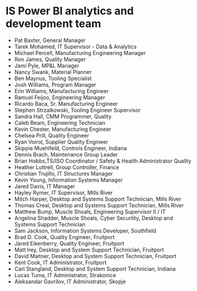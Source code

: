 # IS Power BI analytics and development team

- Pat Baxter, General Manager
- Tarek Mohamed, IT Supervisor - Data & Analytics
- Michael Percell, Manufacturing Engineering Manager
- Ron James, Quality Manager
- Jami Pyle, MP&L Manager
- Nancy Swank, Material Planner
- Ben Maynus, Tooling Specialist
- Josh Williams, Program Manager
- Erin Williams, Manufacturing Engineer
- Ramuel Feijoo, Engineering Manager
- Ricardo Baca, Sr. Manufacturing Engineer
- Stephen Strzalkowski, Tooling Engineer Supervisor
- Sandra Hall, CMM Programmer, Quality
- Caleb Beam, Engineering Technician
- Kevin Chester, Manufacturing Engineer
- Chelsea Prill, Quality Engineer
- Ryan Voirol, Supplier Quality Engineer
- Skippie Muehlfeld, Controls Engineer, Indiana
- Dennis Brach, Maintenance Group Leader
- Brian Hobbs,TS/ISO Coordinator / Safety & Health Administrator Quality
- Heather Luttrell, Group Controller, Finance
- Christian Trujillo, IT Structures Manager
- Kevin Young, Information Systems Manager
- Jared Davis, IT Manager
- Hayley Rymer, IT Supervisor, Mills River
- Mitch Harper, Desktop and Systems Support Technician, Mills River
- Thomas Creal, Desktop and Systems Support Technician, Mills River
- Matthew Bump, Muscle Shoals, Engineering Supervisor II / IT
- Angelina Shadder, Muscle Shoals, Cyber Securtity, Desktop and Systems Support Technician
- Sam Jackson, Information Systems Developer, Southfield
- Brad D. Cook, Quality Engineer, Fruitport
- Jared Eikenberry, Quality Engineer, Fruitport
- Matt Irey, Desktop and System Support Technician, Fruitport
- David Maitner,  Desktop and System Support Technician, Fruitport
- Kent Cook, IT Administrator, Fruitport
- Carl Stangland, Desktop and System Support Technician, Indiana
- Lucas Tuma, IT Administrator, Strakonice
- Aleksandar Gavrilov, IT Administrator, Skopje
